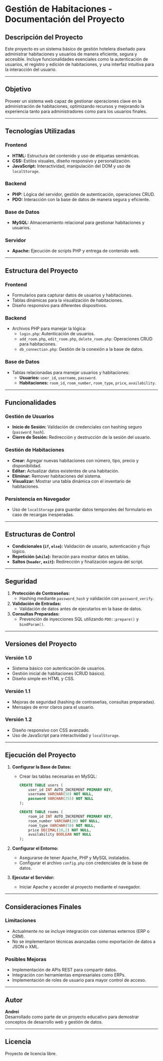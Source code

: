 # Gestión de Habitaciones - Documentación del Proyecto

## Descripción del Proyecto
Este proyecto es un sistema básico de gestión hotelera diseñado para administrar habitaciones y usuarios de manera eficiente, segura y accesible. Incluye funcionalidades esenciales como la autenticación de usuarios, el registro y edición de habitaciones, y una interfaz intuitiva para la interacción del usuario.

---

## Objetivo
Proveer un sistema web capaz de gestionar operaciones clave en la administración de habitaciones, optimizando recursos y mejorando la experiencia tanto para administradores como para los usuarios finales.

---

## Tecnologías Utilizadas

### **Frontend**
- **HTML:** Estructura del contenido y uso de etiquetas semánticas.
- **CSS:** Estilos visuales, diseño responsivo y personalización.
- **JavaScript:** Interactividad, manipulación del DOM y uso de `localStorage`.

### **Backend**
- **PHP:** Lógica del servidor, gestión de autenticación, operaciones CRUD.
- **PDO:** Interacción con la base de datos de manera segura y eficiente.

### **Base de Datos**
- **MySQL:** Almacenamiento relacional para gestionar habitaciones y usuarios.

### **Servidor**
- **Apache:** Ejecución de scripts PHP y entrega de contenido web.

---

## Estructura del Proyecto

### **Frontend**
- Formularios para capturar datos de usuarios y habitaciones.
- Tablas dinámicas para la visualización de habitaciones.
- Diseño responsivo para diferentes dispositivos.

### **Backend**
- Archivos PHP para manejar la lógica:
  - `login.php`: Autenticación de usuarios.
  - `add_room.php`, `edit_room.php`, `delete_room.php`: Operaciones CRUD para habitaciones.
  - `db_connection.php`: Gestión de la conexión a la base de datos.

### **Base de Datos**
- Tablas relacionadas para manejar usuarios y habitaciones:
  - **Usuarios:** `user_id`, `username`, `password`.
  - **Habitaciones:** `room_id`, `room_number`, `room_type`, `price`, `availability`.

---

## Funcionalidades

### **Gestión de Usuarios**
- **Inicio de Sesión:** Validación de credenciales con hashing seguro (`password_hash`).
- **Cierre de Sesión:** Redirección y destrucción de la sesión del usuario.

### **Gestión de Habitaciones**
- **Crear:** Agregar nuevas habitaciones con número, tipo, precio y disponibilidad.
- **Editar:** Actualizar datos existentes de una habitación.
- **Eliminar:** Remover habitaciones del sistema.
- **Visualizar:** Mostrar una tabla dinámica con el inventario de habitaciones.

### **Persistencia en Navegador**
- Uso de `localStorage` para guardar datos temporales del formulario en caso de recargas inesperadas.

---

## Estructuras de Control
- **Condicionales (`if`, `else`):** Validación de usuario, autenticación y flujo lógico.
- **Repetición (`while`):** Iteración para mostrar datos en tablas.
- **Saltos (`header`, `exit`):** Redirección y finalización segura del script.

---

## Seguridad
1. **Protección de Contraseñas:**
   - Hashing mediante `password_hash` y validación con `password_verify`.
2. **Validación de Entradas:**
   - Validación de datos antes de ejecutarlos en la base de datos.
3. **Consultas Preparadas:**
   - Prevención de inyecciones SQL utilizando `PDO::prepare()` y `bindParam()`.

---

## Versiones del Proyecto

### **Versión 1.0**
- Sistema básico con autenticación de usuarios.
- Gestión inicial de habitaciones (CRUD básico).
- Diseño simple en HTML y CSS.

### **Versión 1.1**
- Mejoras de seguridad (hashing de contraseñas, consultas preparadas).
- Mensajes de error claros para el usuario.

### **Versión 1.2**
- Diseño responsivo con CSS avanzado.
- Uso de JavaScript para interactividad y `localStorage`.

---

## Ejecución del Proyecto

1. **Configurar la Base de Datos:**
   - Crear las tablas necesarias en MySQL:
     ```sql
     CREATE TABLE users (
         user_id INT AUTO_INCREMENT PRIMARY KEY,
         username VARCHAR(50) NOT NULL,
         password VARCHAR(255) NOT NULL
     );

     CREATE TABLE rooms (
         room_id INT AUTO_INCREMENT PRIMARY KEY,
         room_number VARCHAR(20) NOT NULL,
         room_type VARCHAR(50) NOT NULL,
         price DECIMAL(10,2) NOT NULL,
         availability BOOLEAN NOT NULL
     );
     ```

2. **Configurar el Entorno:**
   - Asegurarse de tener Apache, PHP y MySQL instalados.
   - Configurar el archivo `config.php` con credenciales de la base de datos.

3. **Ejecutar el Servidor:**
   - Iniciar Apache y acceder al proyecto mediante el navegador.

---

## Consideraciones Finales

### **Limitaciones**
- Actualmente no se incluye integración con sistemas externos (ERP o CRM).
- No se implementaron técnicas avanzadas como exportación de datos a JSON o XML.

### **Posibles Mejoras**
- Implementación de APIs REST para compartir datos.
- Integración con herramientas empresariales como ERPs.
- Implementación de roles de usuario para mayor control de acceso.

---

## Autor
**Andrei**  
Desarrollado como parte de un proyecto educativo para demostrar conceptos de desarrollo web y gestión de datos.

---

## Licencia
Proyecto de licencia libre.

